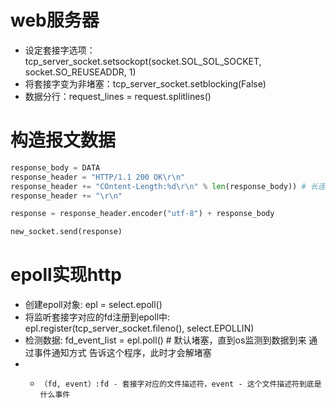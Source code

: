 # web服务器

* 设定套接字选项：tcp_server_socket.setsockopt(socket.SOL_SOL_SOCKET, socket.SO_REUSEADDR, 1)
* 将套接字变为非堵塞：tcp_server_socket.setblocking(False)
* 数据分行：request_lines = request.splitlines()

# 构造报文数据

```python
response_body = DATA
response_header = "HTTP/1.1 200 OK\r\n"
response_header += "COntent-Length:%d\r\n" % len(response_body)) # 长连接
response_header += "\r\n"

response = response_header.encoder("utf-8") + response_body

new_socket.send(response)
```

# epoll实现http
* 创建epoll对象: epl = select.epoll()
* 将监听套接字对应的fd注册到epoll中: epl.register(tcp_server_socket.fileno(), select.EPOLLIN)
* 检测数据: fd_event_list = epl.poll() # 默认堵塞，直到os监测到数据到来 通过事件通知方式 告诉这个程序，此时才会解堵塞
* *     （fd, event）:fd - 套接字对应的文件描述符，event - 这个文件描述符到底是什么事件





